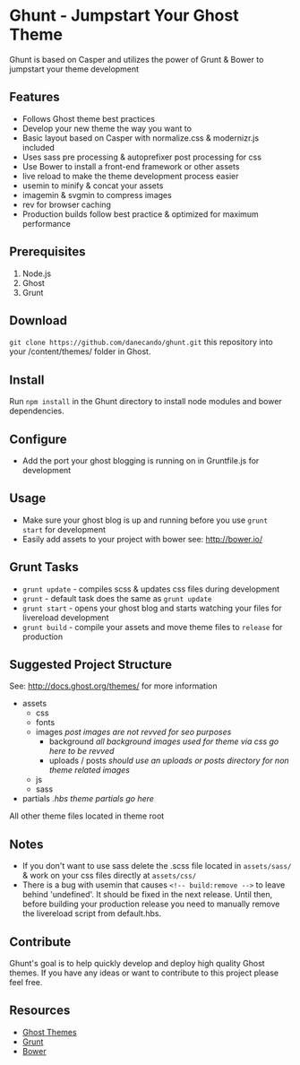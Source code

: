 # Ghunt - Jumpstart Your Ghost Theme

Ghunt is based on Casper and utilizes the power of Grunt & Bower to jumpstart your theme development

## Features
* Follows Ghost theme best practices
* Develop your new theme the way you want to
* Basic layout based on Casper with normalize.css & modernizr.js included
* Uses sass pre processing & autoprefixer post processing for css
* Use Bower to install a front-end framework or other assets
* live reload to make the theme development process easier
* usemin to minify & concat your assets
* imagemin & svgmin to compress images
* rev for browser caching
* Production builds follow best practice & optimized for maximum performance

## Prerequisites
1. Node.js
2. Ghost
3. Grunt

## Download
`git clone https://github.com/danecando/ghunt.git` this repository into your /content/themes/ folder in Ghost.

## Install
Run `npm install` in the Ghunt directory to install node modules and bower dependencies.

## Configure
* Add the port your ghost blogging is running on in Gruntfile.js for development

## Usage
* Make sure your ghost blog is up and running before you use `grunt start` for development
* Easily add assets to your project with bower see: http://bower.io/

## Grunt Tasks
* `grunt update` - compiles scss & updates css files during development
* `grunt` - default task does the same as `grunt update`
* `grunt start` - opens your ghost blog and starts watching your files for livereload development
* `grunt build` - compile your assets and move theme files to `release` for production

## Suggested Project Structure
See: http://docs.ghost.org/themes/ for more information
* assets
    * css
    * fonts
    * images *post images are not revved for seo purposes*
        * background *all background images used for theme via css go here to be revved*
        * uploads / posts *should use an uploads or posts directory for non theme related images*
    * js
    * sass
* partials *.hbs theme partials go here*

All other theme files located in theme root

## Notes
* If you don't want to use sass delete the .scss file located in `assets/sass/` & work on your css files directly at `assets/css/`
* There is a bug with usemin that causes `<!-- build:remove -->` to leave behind 'undefined'. It should be fixed in the next release.
Until then, before building your production release you need to manually remove the livereload script from default.hbs.

## Contribute
Ghunt's goal is to help quickly develop and deploy high quality Ghost themes. If you have any ideas or want
to contribute to this project please feel free.

## Resources
* [Ghost Themes](http://docs.ghost.org/themes/)
* [Grunt](http://gruntjs.com/)
* [Bower](http://bower.io/)